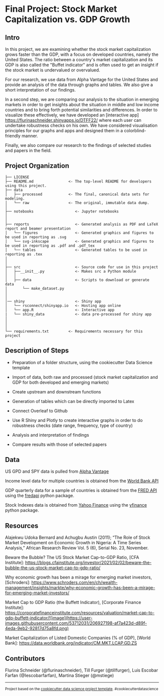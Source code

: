 Final Project: Stock Market Capitalization vs. GDP Growth
==============================

Intro
------------

In this project, we are examining whether the stock market capitalization grows faster than the GDP, with a focus on developed countries, namely the United States. The ratio between a country's market capitalization and its GDP is also called the "Buffet indicator" and is often used to get an insight if the stock market is undervalued or overvalued. 

For our research, we use data from Alpha Vantage for the United States and provide an analysis of the data through graphs and tables. We also give a short interpretation of our findings.

In a second step, we are comparing our analysis to the situation in emerging markets in order to get insights about the situation in middle and low income countries and to bring forth potential similarities and differences. In order to visualize these effectively, we have developed an [interactive app] https://flurinaschneider.shinyapps.io/DTFF22/ where each user can undertake robustness checks on his own. We have considered visualisation principles for our graphs and apps and designed them in a colorblind-friendly manner.

Finally, we also compare our research to the findings of selected studies and papers in the field. 


Project Organization
------------

    ├── LICENSE
    ├── README.md                <- The top-level README for developers using this project.
    ├── data
    │   ├── processed            <- The final, canonical data sets for modeling.
    │   └── raw                  <- The original, immutable data dump.
    │
    ├── notebooks                   <- Jupyter notebooks
    │
    │
    ├── reports                     <- Generated analysis as PDF and LaTeX report and beamer presentation
    │   └── figures                 <- Generated graphics and figures to be used in reporting as .svg
    │   └── svg-inkscape            <- Generated graphics and figures to be used in reporting as .pdf and .pdf_tex
    │   └── tables                  <- Generated tables to be used in reporting as .tex
    │
    │
    ├── src                         <- Source code for use in this project
    │   ├──__init__.py              <- Makes src a Python module
    │   │
    │   ├── data                    <- Scripts to download or generate data
    │       └── make_dataset.py
    │ 
    │ 
    │── shiny                       <- Shiny app
    │   └── rsconnect/shinyapp.io   <- Hosting app online
    │   └── app.R                   <- Interactive app
    |   └── shiny_data              <- data pre-processed for shiny app
    │
    │
    │
    └── requirements.txt         <- Requirements necessary for this project


Description of Steps 
------------

- Preparation of  a folder structure, using the cookiecutter Data Science template

- Import of data, both raw and processed (stock market capitalization and GDP for both developed and emerging markets)

- Create upstream and downstream functions

- Generation of tables which can be directly imported to Latex 

- Connect Overleaf to Github

- Use R Shiny and Plotly to create interactive graphs in order to do robustness checks (date range, frequency, type of country)

- Analysis and interpretation of findings

- Compare results with those of selected papers

Data 
------------

US GPD and SPY data is pulled from [Alpha Vantage](www.alphavantage.co)

Income level data for multiple countries is obtained from the [World Bank API](https://datahelpdesk.worldbank.org/knowledgebase/articles/889392-about-the-indicators-api-documentation)

GDP quarterly data for a sample of countries is obtained from the [FRED API](https://fred.stlouisfed.org/docs/api/fred/) using the [fredapi](https://github.com/mortada/fredapi) python package.

Stock Indexes data is obtained from [Yahoo Finance](https://finance.yahoo.com) using the [yfinance](https://pypi.org/project/yfinance/) python package.

Resources
------------

Alajekwu Udoka Bernard and Achugbu Austin (2011); “The Role of Stock Market Development on Economic Growth in Nigeria: A Time Series Analysis,” African Research Review Vol. 5 (6), Serial No. 23, November.

Beware the Bubble? The US Stock Market Cap-to-GDP Ratio, [CFA Institute]: https://blogs.cfainstitute.org/investor/2021/02/02/beware-the-bubble-the-us-stock-market-cap-to-gdp-ratio/

Why economic growth has been a mirage for emerging market investors, [Schroders]: https://www.schroders.com/en/ch/wealth-management/insights/markte/why-economic-growth-has-been-a-mirage-for-emerging-market-investors/

Market Cap to GDP Ratio (the Buffett Indicator), [Corporate Finance Institute]: https://corporatefinanceinstitute.com/resources/valuation/market-cap-to-gdp-buffett-indicator/![image](https://user-images.githubusercontent.com/53712031/206927198-af7a423d-d89f-4eda-9eb2-92817d75a8fd.png)

Market Capitalization of Listed Domestic Companies (% of GDP), [World Bank]: https://data.worldbank.org/indicator/CM.MKT.LCAP.GD.ZS

Contributors
------------

Flurina Schneider (@flurinaschneider), Till Furger (@tillfurger), Luis Escobar Farfan (@Iescobarfarfan), Martina Stieger (@mstiege)

--------

<p><small>Project based on the <a target="_blank" href="https://drivendata.github.io/cookiecutter-data-science/">cookiecutter data science project template</a>. #cookiecutterdatascience</small></p>
